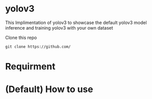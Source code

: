 # yolov3
This Implimentation of yolov3 to showcase the default yolov3 model inference and training yolov3 with your own dataset

Clone this repo
```
git clone https://github.com/
```

# Requirment 


# (Default) How to use
